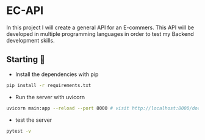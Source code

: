 # EC-API

In this project I will create a general API for an E-commers. This API will be developed in multiple programming languages in order to test my Backend development skills.

## Starting 🚀

- Install the dependencies with pip

```bash
pip install -r requirements.txt
```

- Run the server with uvicorn

```bash
uvicorn main:app --reload --port 8000 # visit http://localhost:8000/docs

```

- test the server

```bash
pytest -v
```

